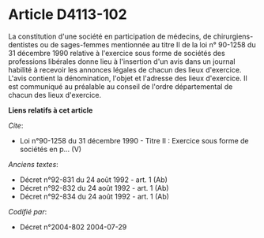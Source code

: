 # Article D4113-102

La constitution d'une société en participation de médecins, de chirurgiens-dentistes ou de sages-femmes mentionnée au titre
II de la loi n° 90-1258 du 31 décembre 1990 relative à l'exercice sous forme de sociétés des professions libérales donne lieu
à l'insertion d'un avis dans un journal habilité à recevoir les annonces légales de chacun des lieux d'exercice. L'avis
contient la dénomination, l'objet et l'adresse des lieux d'exercice. Il est communiqué au préalable au conseil de l'ordre
départemental de chacun des lieux d'exercice.

**Liens relatifs à cet article**

_Cite_:

  - Loi n°90-1258 du 31 décembre 1990 -  Titre II : Exercice sous forme de sociétés en p... (V)

_Anciens textes_:

  - Décret n°92-831 du 24 août 1992 - art. 1 (Ab)
  - Décret n°92-832 du 24 août 1992 - art. 1 (Ab)
  - Décret n°92-834 du 24 août 1992 - art. 1 (Ab)

_Codifié par_:

  - Décret n°2004-802 2004-07-29
